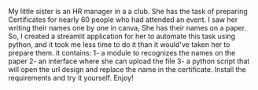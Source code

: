 My little sister is an HR manager in a a club. She has the task of preparing Certificates for nearly 60 people who had attended an event.
I saw her writing their names one by one in canva, She has their names on a paper.
So, I created a streamlit application for her to automate this task using python, and it took me less time to do it than it would've taken her to prepare them. it contains:
1- a module to recognizes the names on the paper
2- an interface where she can upload the file 
3- a python script that will open the url design and replace the name in the certificate.
Install the requirements and try it yourself.   Enjoy!
